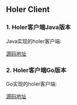 ## Holer Client

### 1. Holer客户端Java版本

Java实现的holer客户端:

[源码地址](https://github.com/wisdom-projects/holer-client/Java)

### 2. Holer客户端Go版本
Go实现的holer客户端:

[源码地址](https://github.com/wisdom-projects/holer-client/Go)
